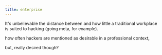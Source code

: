 ```yaml
---
title: enterprise
---
```


It's unbelievable the distance between and how little a traditional
workplace is suited to hacking (going meta, for example).

how often hackers are mentioned as desirable in
a professional context,

but, really desired though?
